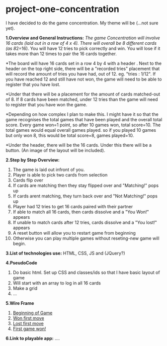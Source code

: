 # project-one-concentration
I have decided to do the game concentration. My theme will be (...not sure yet).

**1.Overview and General Instructions:**
  *The game Concentration will involve 16 cards (laid out in a row of 4 x 4). There will overall be 8 different cards (as 8*2=16). You will have 12 tries to pick correctly and win. You will lose if it takes more than 12 times to pair the 16 cards together. 
  
  *The board will have 16 cards set in a row 4 by 4 with a header <Concentration>. Next to the header on the top right side, there will be a "recorded tries" placement that will record the amount of tries you have had, out of 12. eg. "tries : 1/12". If you have reached 12 and still have not won, the game will need to be able to register that you have lost. 
  
  *Under that there will be a placement for the amount of cards matched-out of 8. If 8 cards have been matched, under 12 tries than the game will need to register that you have won the game. 
  
  *Depending on how complex I plan to make this. I might have it so that the game recognises the total games that have been played and the overall total score. Every game won=1 point, so after 10 games won, total score=10. The total games would equal overall games played. so if you played 10 games but only won 8, this would be total score=8, games played=10.
  
  *Under the header, there will be the 16 cards. Under this there will be a <reset> button. (An image of the layout will be included).
    
**2.Step by Step Overview:**
 1. The game is laid out infront of you.
 2. Player is able to pick two cards from selection
 3. Cards flip over
 4. If cards are matching then they stay flipped over and "Matching!" pops up
 5. If cards arent matching, they turn back over and "Not Matching!" pops up
 6. Player had 12 tries to get 16 cards paired with their partner
 7. If able to match all 16 cards, then cards dissolve and a "You Won!" appears
 8. If unable to match cards after 12 tries, cards dissolve and a "You lost!" appears
 9. A reset button will allow you to restart game from beginning
 10. Otherwise you can play multiple games without reseting-new game will begin.

**3.List of technologies use:**
  HTML, CSS, JS and (JQuery?)
 
**4.PseudoCode**
 1. Do basic html. Set up CSS and classes/ids so that I have basic layout of game
 2. Will start with an array to log in all 16 cards
 3. Make a grid
 3. ...
  
**5.Wire Frame**
 1. [Beginning of Game](https://github.com/natashagresh/project-one-concentration/blob/gh-pages/Wire%20Frame%20Images/IMG_7176.JPG)
 2. [Won first move](https://github.com/natashagresh/project-one-concentration/blob/gh-pages/Wire%20Frame%20Images/IMG_7175.JPG)
 3. [Lost first move](https://github.com/natashagresh/project-one-concentration/blob/gh-pages/Wire%20Frame%20Images/IMG_7173.JPG)
 4. [First game won!](https://github.com/natashagresh/project-one-concentration/blob/gh-pages/Wire%20Frame%20Images/IMG_7174.JPG)
    
**6.Link to playable app:** 
....  
    
    
    
    

